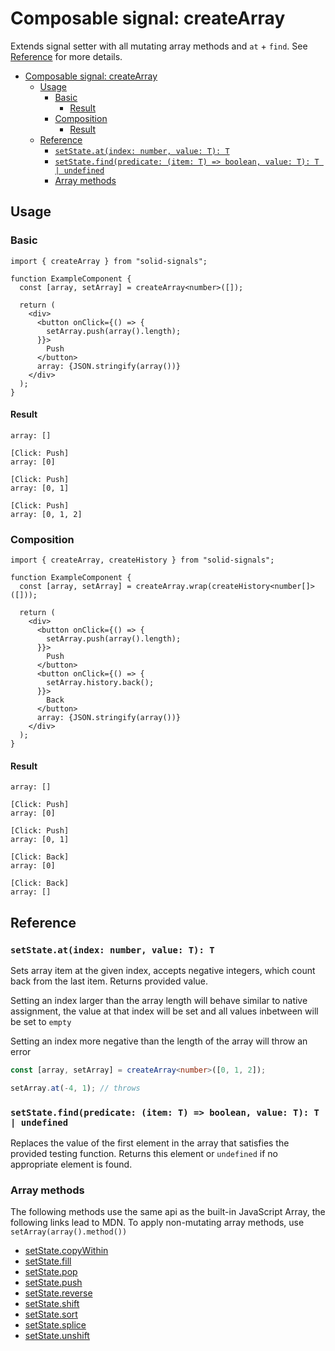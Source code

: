# Composable signal: createArray

Extends signal setter with all mutating array methods and `at` + `find`. See [Reference](#reference) for more details.

- [Composable signal: createArray](#composable-signal-createarray)
  - [Usage](#usage)
    - [Basic](#basic)
      - [Result](#result)
    - [Composition](#composition)
      - [Result](#result-1)
  - [Reference](#reference)
    - [`setState.at(index: number, value: T): T`](#setstateatindex-number-value-t-t)
    - [`setState.find(predicate: (item: T) => boolean, value: T): T | undefined`](#setstatefindpredicate-item-t--boolean-value-t-t--undefined)
    - [Array methods](#array-methods)

## Usage

### Basic

```tsx
import { createArray } from "solid-signals";

function ExampleComponent {
  const [array, setArray] = createArray<number>([]);

  return (
    <div>
      <button onClick={() => {
        setArray.push(array().length);
      }}>
        Push
      </button>
      array: {JSON.stringify(array())}
    </div>
  );
}
```

#### Result

```
array: []

[Click: Push]
array: [0]

[Click: Push]
array: [0, 1]

[Click: Push]
array: [0, 1, 2]
```

### Composition

```tsx
import { createArray, createHistory } from "solid-signals";

function ExampleComponent {
  const [array, setArray] = createArray.wrap(createHistory<number[]>([]));

  return (
    <div>
      <button onClick={() => {
        setArray.push(array().length);
      }}>
        Push
      </button>
      <button onClick={() => {
        setArray.history.back();
      }}>
        Back
      </button>
      array: {JSON.stringify(array())}
    </div>
  );
}
```

#### Result

```
array: []

[Click: Push]
array: [0]

[Click: Push]
array: [0, 1]

[Click: Back]
array: [0]

[Click: Back]
array: []

```

## Reference

### `setState.at(index: number, value: T): T`

Sets array item at the given index, accepts negative integers, which count back from the last item.
Returns provided value.

Setting an index larger than the array length will behave similar to native assignment, the value at that index will be set and all values inbetween will be set to `empty`

Setting an index more negative than the length of the array will throw an error

```ts
const [array, setArray] = createArray<number>([0, 1, 2]);

setArray.at(-4, 1); // throws
```

### `setState.find(predicate: (item: T) => boolean, value: T): T | undefined`

Replaces the value of the first element in the array that satisfies the provided testing function. Returns this element or `undefined` if no appropriate element is found.

### Array methods

The following methods use the same api as the built-in JavaScript Array, the following links lead to MDN. To apply non-mutating array methods, use `setArray(array().method())`

- [setState.copyWithin](https://developer.mozilla.org/en-US/docs/Web/JavaScript/Reference/Global_Objects/Array/copyWithin)
- [setState.fill](https://developer.mozilla.org/en-US/docs/Web/JavaScript/Reference/Global_Objects/Array/fill)
- [setState.pop](https://developer.mozilla.org/en-US/docs/Web/JavaScript/Reference/Global_Objects/Array/pop)
- [setState.push](https://developer.mozilla.org/en-US/docs/Web/JavaScript/Reference/Global_Objects/Array/push)
- [setState.reverse](https://developer.mozilla.org/en-US/docs/Web/JavaScript/Reference/Global_Objects/Array/reverse)
- [setState.shift](https://developer.mozilla.org/en-US/docs/Web/JavaScript/Reference/Global_Objects/Array/shift)
- [setState.sort](https://developer.mozilla.org/en-US/docs/Web/JavaScript/Reference/Global_Objects/Array/sort)
- [setState.splice](https://developer.mozilla.org/en-US/docs/Web/JavaScript/Reference/Global_Objects/Array/splice)
- [setState.unshift](https://developer.mozilla.org/en-US/docs/Web/JavaScript/Reference/Global_Objects/Array/unshift)
